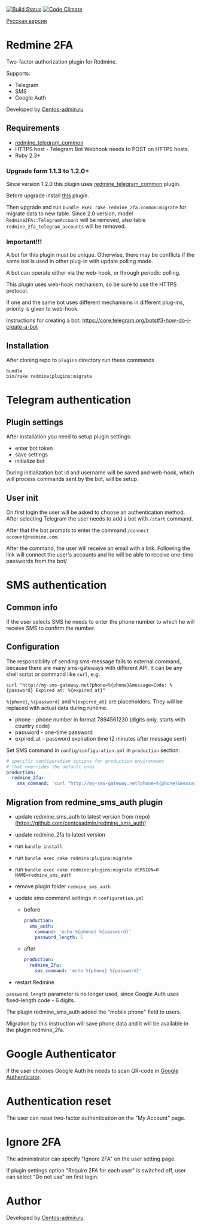 [![Build Status](https://travis-ci.org/centosadmin/redmine_2fa.svg?branch=master)](https://travis-ci.org/centosadmin/redmine_2fa)
[![Code Climate](https://codeclimate.com/github/centosadmin/redmine_2fa/badges/gpa.svg)](https://codeclimate.com/github/centosadmin/redmine_2fa)

[Русская версия](https://github.com/centosadmin/redmine_2fa/blob/master/README.ru.md)


# Redmine 2FA

Two-factor authorization plugin for Redmine.

Supports:
* Telegram
* SMS
* Google Auth

Developed by [Centos-admin.ru](https://centos-admin.ru/)

## Requirements

* [redmine_telegram_common](https://github.com/centosadmin/redmine_telegram_common)
* HTTPS host - Telegram Bot Webhook needs to POST on HTTPS hosts.
* Ruby 2.3+

### Upgrade form 1.1.3 to 1.2.0+

Since version 1.2.0 this plugin uses [redmine_telegram_common](https://github.com/centosadmin/redmine_telegram_common) plugin.

Before upgrade install [this](https://github.com/centosadmin/redmine_telegram_common) plugin.

Then upgrade and run `bundle exec rake redmine_2fa:common:migrate` for migrate data to new table. 
Since 2.0 version, model `Redmine2FA::TelegramAccount` will be removed, also table `redmine_2fa_telegram_accounts` will be removed.

### Important!!!

A bot for this plugin must be unique. 
Otherwise, there may be conflicts if the same bot is used in other plug-in with update polling mode.

A bot can operate either via the web-hook, or through periodic polling.

This plugin uses web-hook mechanism, so be sure to use the HTTPS protocol.

If one and the same bot uses different mechanisms in different plug-ins, priority is given to web-hook.

Instructions for creating a bot: https://core.telegram.org/bots#3-how-do-i-create-a-bot

## Installation

After cloning repo to `plugins` directory run these commands

```
bundle
bin/rake redmine:plugins:migrate
```

# Telegram authentication

## Plugin settings

After installation you need to setup plugin settings: 
* enter bot token
* save settings
* initialize bot

During initialization bot id and username will be saved and web-hook, which will process commands sent by the bot, will be setup.

## User init

On first login the user will be asked to choose an authentication method.
 
After selecting Telegram the user needs to add a bot with `/start` command.

After that the bot prompts to enter the command `/connect account@redmine.com`.

After the command, the user will receive an email with a link.
Following the link will connect the user's accounts and he will be able to receive one-time passwords from the bot/

# SMS authentication

## Common info

If the user selects SMS he needs to enter the phone number to which he will receive SMS to confirm the number.

## Configuration

The responsibility of sending sms-message falls to external command, because there are many sms-gateways with different API. It can be any shell script or command like `curl`, e.g.

```
curl "http://my-sms-gateway.net?phone=%{phone}&message=Code: %{password} Expired at: %{expired_at}"
```
`%{phone}`, `%{password}` and `%{expired_at}` are placeholders. They will be replaced with actual data during runtime. 

* phone - phone number in format 7894561230 (digits only, starts with country code)
* password - one-time password
* expired_at - password expiration time (2 minutes after message sent)

Set SMS command in `config/configuration.yml` in `production` section:
```yaml
# specific configuration options for production environment
# that overrides the default ones
production:
  redmine_2fa:
    sms_command: 'curl "http://my-sms-gateway.net?phone=%{phone}&message=Code: %{password} Expired at: %{expired_at}"'
```

## Migration from redmine_sms_auth plugin

* update redmine_sms_auth to latest version from (repo)[https://github.com/centosadmin/redmine_sms_auth] 
* update redmine_2fa to latest version
* run `bundle install`
* run `bundle exec rake redmine:plugins:migrate`
* run `bundle exec rake redmine:plugins:migrate VERSION=0 NAME=redmine_sms_auth`
* remove plugin folder `redmine_sms_auth`
* update sms command settings in `configuration.yml`
  * before
    ```yaml
    production:
      sms_auth:
        command: 'echo %{phone} %{password}'
        password_length: 5
    ```
  * after
    ```yaml
    production:
      redmine_2fa:
        sms_command: 'echo %{phone} %{password}'
    ```

* restart Redmine

`password_length` parameter is no longer used, since Google Auth uses fixed-length code - 6 digits.

The plugin redmine_sms_auth added the "mobile phone" field to users.

Migration by this instruction will save phone data and it will be available in the plugin redmine_2fa.

# Google Authenticator

If the user chooses Google Auth he needs to scan QR-code in [Google 
Authenticator](https://support.google.com/accounts/answer/1066447).

# Authentication reset

The user can reset two-factor authentication on the "My Account" page.

# Ignore 2FA

The administrator can specify "Ignore 2FA" on the user setting page.

If plugin settings option "Require 2FA for each user" is switched off, 
user can select "Do not use" on first login.

# Author

Developed by [Centos-admin.ru](https://centos-admin.ru/).

